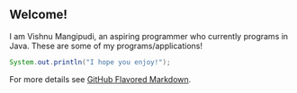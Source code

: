 ## Welcome!

I am Vishnu Mangipudi, an aspiring programmer who currently programs in Java. These are some of my programs/applications!


```java
System.out.println("I hope you enjoy!");
```

For more details see [GitHub Flavored Markdown](https://guides.github.com/features/mastering-markdown/).
